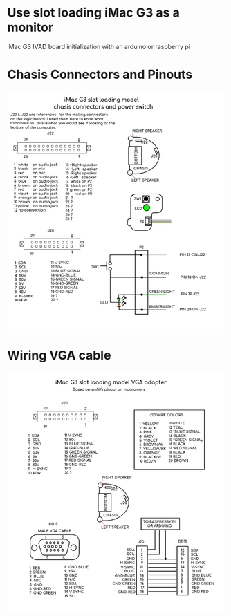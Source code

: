 # Use slot loading iMac G3 as a monitor
iMac G3 IVAD board initialization with an arduino or raspberry pi


Chasis Connectors and Pinouts
======================
![ChasisConnectors](connectors_and_boards.png?raw=true "Chasis connectors")



Wiring VGA cable
================
![VGACable](vga_adapter.png?raw=true "VGA Cable")
